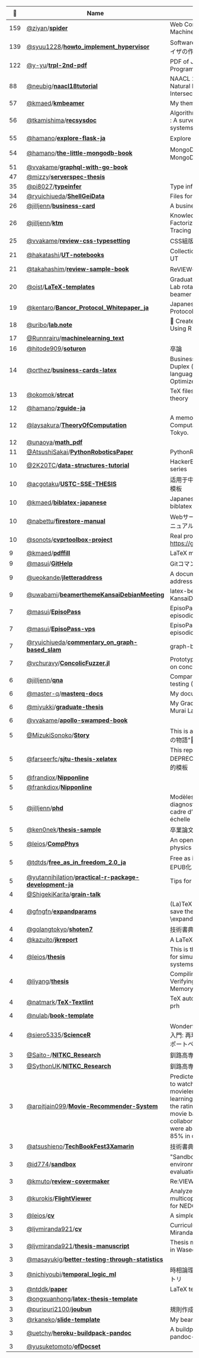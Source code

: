 |:star2: | Name | Description | 🌍|
|---|---|---|---|
|159|[@ziyan](https://github.com/ziyan)/[**spider**](https://github.com/ziyan/spider)|Web Content Extraction Through Machine Learning|[:arrow_upper_right:](https://www.ziyan.net/2014/04/web-content-extraction-through-machine-learning/)|
|139|[@syuu1228](https://github.com/syuu1228)/[**howto_implement_hypervisor**](https://github.com/syuu1228/howto_implement_hypervisor)|Software Design誌の連載「ハイパーバイザの作り方」の原稿公開用リポジトリ||
|122|[@y-yu](https://github.com/y-yu)/[**trpl-2nd-pdf**](https://github.com/y-yu/trpl-2nd-pdf)|PDF of Japanese The Rust Programming Language: 2nd Edition |[:arrow_upper_right:](https://y-yu.github.io/trpl-2nd-pdf/book.pdf)|
|88|[@neubig](https://github.com/neubig)/[**naacl18tutorial**](https://github.com/neubig/naacl18tutorial)|NAACL 2018 Tutorial: Modelling Natural Language, Programs, and their Intersection||
|57|[@kmaed](https://github.com/kmaed)/[**kmbeamer**](https://github.com/kmaed/kmbeamer)|My themes for Beamer.||
|56|[@tkamishima](https://github.com/tkamishima)/[**recsysdoc**](https://github.com/tkamishima/recsysdoc)|Algorithms of Recommender Systems : A survey paper of recommender systems (written in Japanese)|[:arrow_upper_right:](http://www.kamishima.net/archive/recsysdoc.pdf)|
|55|[@hamano](https://github.com/hamano)/[**explore-flask-ja**](https://github.com/hamano/explore-flask-ja)|Explore Flask 日本語版||
|54|[@hamano](https://github.com/hamano)/[**the-little-mongodb-book**](https://github.com/hamano/the-little-mongodb-book)|MongoDBの薄い本(The Little MongoDB Book)|[:arrow_upper_right:](http://www.cuspy.org/diary/2012-04-17)|
|51|[@vvakame](https://github.com/vvakame)/[**graphql-with-go-book**](https://github.com/vvakame/graphql-with-go-book)||[:arrow_upper_right:](https://vvakame.booth.pm/items/1055228)|
|47|[@mizzy](https://github.com/mizzy)/[**serverspec-thesis**](https://github.com/mizzy/serverspec-thesis)|||
|35|[@pi8027](https://github.com/pi8027)/[**typeinfer**](https://github.com/pi8027/typeinfer)|Type inference in OCaml|[:arrow_upper_right:](https://github.com/pi8027/typeinfer)|
|34|[@ryuichiueda](https://github.com/ryuichiueda)/[**ShellGeiData**](https://github.com/ryuichiueda/ShellGeiData)|Files for practice of shellgei||
|26|[@jilljenn](https://github.com/jilljenn)/[**business-card**](https://github.com/jilljenn/business-card)|A business card in LaTeX||
|26|[@jilljenn](https://github.com/jilljenn)/[**ktm**](https://github.com/jilljenn/ktm)|Knowledge Tracing Machines: Factorization Machines for Knowledge Tracing|[:arrow_upper_right:](https://arxiv.org/abs/1811.03388)|
|25|[@vvakame](https://github.com/vvakame)/[**review-css-typesetting**](https://github.com/vvakame/review-css-typesetting)|CSS組版やっていき！||
|21|[@hakatashi](https://github.com/hakatashi)/[**UT-notebooks**](https://github.com/hakatashi/UT-notebooks)|Collection of my notebooks taken in UT||
|21|[@takahashim](https://github.com/takahashim)/[**review-sample-book**](https://github.com/takahashim/review-sample-book)|ReVIEWの書籍サンプルデータです。||
|20|[@oist](https://github.com/oist)/[**LaTeX-templates**](https://github.com/oist/LaTeX-templates)|Graduate School LaTeX templates for Lab rotation proposal + report, OIST beamer and Thesis + thesis proposal||
|19|[@kentaro](https://github.com/kentaro)/[**Bancor_Protocol_Whitepaper_ja**](https://github.com/kentaro/Bancor_Protocol_Whitepaper_ja)|Japanese Translation of The Bancor Protocol Whitepaper||
|18|[@uribo](https://github.com/uribo)/[**lab.note**](https://github.com/uribo/lab.note)|:notebook_with_decorative_cover: Create Laboratory Note and Report Using R Markdown||
|17|[@Runnrairu](https://github.com/Runnrairu)/[**machinelearning_text**](https://github.com/Runnrairu/machinelearning_text)|||
|16|[@hitode909](https://github.com/hitode909)/[**soturon**](https://github.com/hitode909/soturon)|卒論||
|14|[@orthez](https://github.com/orthez)/[**business-cards-latex**](https://github.com/orthez/business-cards-latex)|Business cards template in latex. Duplex (doubleside) printable. Two languages (back/front) supported. Optimized to be easily extensible.||
|13|[@okomok](https://github.com/okomok)/[**strcat**](https://github.com/okomok/strcat)|TeX files for summary of category theory||
|12|[@hamano](https://github.com/hamano)/[**zguide-ja**](https://github.com/hamano/zguide-ja)|||
|12|[@laysakura](https://github.com/laysakura)/[**TheoryOfComputation**](https://github.com/laysakura/TheoryOfComputation)|A memo of a lecture on Theory of Computation in the University of Tokyo.||
|12|[@unaoya](https://github.com/unaoya)/[**math_pdf**](https://github.com/unaoya/math_pdf)|||
|11|[@AtsushiSakai](https://github.com/AtsushiSakai)/[**PythonRoboticsPaper**](https://github.com/AtsushiSakai/PythonRoboticsPaper)|PythonRoboticsPaper||
|10|[@2K20TC](https://github.com/2K20TC)/[**data-structures-tutorial**](https://github.com/2K20TC/data-structures-tutorial)|HackerEarth Data Structures practice series||
|10|[@acgotaku](https://github.com/acgotaku)/[**USTC-SSE-THESIS**](https://github.com/acgotaku/USTC-SSE-THESIS)|适用于中科大软件学院工程硕士的Latex模板||
|10|[@kmaed](https://github.com/kmaed)/[**biblatex-japanese**](https://github.com/kmaed/biblatex-japanese)|Japanese language support for biblatex||
|10|[@nabettu](https://github.com/nabettu)/[**firestore-manual**](https://github.com/nabettu/firestore-manual)|Webサービスを作る本Firestore移行マニュアル||
|10|[@sonots](https://github.com/sonots)/[**cvprtoolbox-project**](https://github.com/sonots/cvprtoolbox-project)|Real projects solving problems using https://github.com/sonots/cvprtoolbox||
|9|[@kmaed](https://github.com/kmaed)/[**pdffill**](https://github.com/kmaed/pdffill)|LaTeX macros to fill in PDF.||
|9|[@masui](https://github.com/masui)/[**GitHelp**](https://github.com/masui/GitHelp)|GitコマンドのヘルプをExpandHelpで||
|9|[@ueokande](https://github.com/ueokande)/[**jletteraddress**](https://github.com/ueokande/jletteraddress)|A document class of LaTeX for address side of the Japanese letter.||
|9|[@uwabami](https://github.com/uwabami)/[**beamerthemeKansaiDebianMeeting**](https://github.com/uwabami/beamerthemeKansaiDebianMeeting)|latex-beamer theme for KansaiDebianMeeting||
|7|[@masui](https://github.com/masui)/[**EpisoPass**](https://github.com/masui/EpisoPass)|EpisoPass - creating passwords from episodic memory||
|7|[@masui](https://github.com/masui)/[**EpisoPass-vps**](https://github.com/masui/EpisoPass-vps)|EpisoPass - creating passwords from episodic memory||
|7|[@ryuichiueda](https://github.com/ryuichiueda)/[**commentary_on_graph-based_slam**](https://github.com/ryuichiueda/commentary_on_graph-based_slam)|graph-based SLAMの説明文||
|7|[@vchuravy](https://github.com/vchuravy)/[**ConcolicFuzzer.jl**](https://github.com/vchuravy/ConcolicFuzzer.jl)|Prototype of a fuzzer for Julia based on concolic execution||
|6|[@jilljenn](https://github.com/jilljenn)/[**qna**](https://github.com/jilljenn/qna)|Comparing models for adaptive testing (Rasch, DINA, MIRT, GenMA)||
|6|[@master-q](https://github.com/master-q)/[**masterq-docs**](https://github.com/master-q/masterq-docs)|My documents||
|6|[@miyukki](https://github.com/miyukki)/[**graduate-thesis**](https://github.com/miyukki/graduate-thesis)|My Graduate Thesis in Keio Univ. Murai Lab.||
|6|[@vvakame](https://github.com/vvakame)/[**apollo-swamped-book**](https://github.com/vvakame/apollo-swamped-book)|||
|5|[@MizukiSonoko](https://github.com/MizukiSonoko)/[**Story**](https://github.com/MizukiSonoko/Story)|This is a read-only mirror of "水樹素子の物語"📝🎁||
|5|[@farseerfc](https://github.com/farseerfc)/[**sjtu-thesis-xelatex**](https://github.com/farseerfc/sjtu-thesis-xelatex)|This repo is UNMAINTAINED and DEPRECATED, 代码已过时，请使用下面的模板|[:arrow_upper_right:](https://github.com/weijianwen/sjtu-thesis-template-latex)|
|5|[@frandiox](https://github.com/frandiox)/[**Nipponline**](https://github.com/frandiox/Nipponline)|||
|5|[@frankdiox](https://github.com/frankdiox)/[**Nipponline**](https://github.com/frankdiox/Nipponline)|||
|5|[@jilljenn](https://github.com/jilljenn)/[**phd**](https://github.com/jilljenn/phd)|Modèles de tests adaptatifs pour le diagnostic de connaissances dans un cadre d’apprentissage à grande échelle|[:arrow_upper_right:](http://jiji.cat)|
|5|[@ken0nek](https://github.com/ken0nek)/[**thesis-sample**](https://github.com/ken0nek/thesis-sample)|卒業論文のテンプレート|[:arrow_upper_right:](http://qiita.com/ken0nek/items/f98f88c9c45d8499786e)|
|5|[@leios](https://github.com/leios)/[**CompPhys**](https://github.com/leios/CompPhys)|An open source computational physics book||
|5|[@tdtds](https://github.com/tdtds)/[**free_as_in_freedom_2.0_ja**](https://github.com/tdtds/free_as_in_freedom_2.0_ja)|Free as in Freedom (2.0)の日本語訳をEPUB化してみる||
|5|[@yutannihilation](https://github.com/yutannihilation)/[**practical-r-package-development-ja**](https://github.com/yutannihilation/practical-r-package-development-ja)|Tips for package development|[:arrow_upper_right:](https://bookdown.org/yutannihilation/practical-r-package-development-ja/)|
|4|[@ShigekiKarita](https://github.com/ShigekiKarita)/[**grain-talk**](https://github.com/ShigekiKarita/grain-talk)|||
|4|[@gfngfn](https://github.com/gfngfn)/[**expandparams**](https://github.com/gfngfn/expandparams)|(La)TeX packages that makes you save the cost of writing thousands of \expandafter.||
|4|[@golangtokyo](https://github.com/golangtokyo)/[**shoten7**](https://github.com/golangtokyo/shoten7)|技術書典7に出したい原稿||
|4|[@kazuito](https://github.com/kazuito)/[**jkreport**](https://github.com/kazuito/jkreport)|A LaTeX style file for "Jokkō" students.||
|4|[@leios](https://github.com/leios)/[**thesis**](https://github.com/leios/thesis)|This is the repo for my thesis at OIST for simulations of various quantum systems||
|4|[@liyang](https://github.com/liyang)/[**thesis**](https://github.com/liyang/thesis)|Compiling Concurrency Correctly—Verifying Software Transactional Memory||
|4|[@natmark](https://github.com/natmark)/[**TeX-Textlint**](https://github.com/natmark/TeX-Textlint)|TeX auto calibration using textlint + prh||
|4|[@nulab](https://github.com/nulab)/[**book-template**](https://github.com/nulab/book-template)||[:arrow_upper_right:](https://nulab-inc.com/ja/blog/nulab/infra-engineer-book/)|
|4|[@siero5335](https://github.com/siero5335)/[**ScienceR**](https://github.com/siero5335/ScienceR)|Wonderful R4 自然科学研究のためのR入門: 再現可能なレポート執筆実践 のサポートページです。||
|3|[@Saito-](https://github.com/Saito-)/[**NITKC_Research**](https://github.com/Saito-/NITKC_Research)|釧路高専専攻科 特別研究2||
|3|[@SythonUK](https://github.com/SythonUK)/[**NITKC_Research**](https://github.com/SythonUK/NITKC_Research)|釧路高専専攻科 特別研究2||
|3|[@arpitjain099](https://github.com/arpitjain099)/[**Movie-Recommender-System**](https://github.com/arpitjain099/Movie-Recommender-System)|Predicted the likelihood for a person to watch a given movie from movielens dataset using machine learning techniques. Made predictions the rating given by person to the movie based on content based and collaborative filtering techniques. We were able to achieve an accuracy of 85% in our recommendation system.||
|3|[@atsushieno](https://github.com/atsushieno)/[**TechBookFest3Xamarin**](https://github.com/atsushieno/TechBookFest3Xamarin)|技術書典3参加者用リポジトリ||
|3|[@id774](https://github.com/id774)/[**sandbox**](https://github.com/id774/sandbox)|"Sandbox" means a software testing environment for independent evaluation, monitoring or testing||
|3|[@kmuto](https://github.com/kmuto)/[**review-covermaker**](https://github.com/kmuto/review-covermaker)|Re:VIEW cover maker||
|3|[@kurokis](https://github.com/kurokis)/[**FlightViewer**](https://github.com/kurokis/FlightViewer)|Analyzer / 2D-3D visualizer for multicopter flight log data developed for NEDO project||
|3|[@leios](https://github.com/leios)/[**cv**](https://github.com/leios/cv)|A simple CV||
|3|[@ljvmiranda921](https://github.com/ljvmiranda921)/[**cv**](https://github.com/ljvmiranda921/cv)|Curriculum vitae of Lester James V. Miranda|[:arrow_upper_right:](https://www.dropbox.com/s/kmexsi1zxpa4829/LJMiranda_CV-latest.pdf?dl=0)|
|3|[@ljvmiranda921](https://github.com/ljvmiranda921)/[**thesis-manuscript**](https://github.com/ljvmiranda921/thesis-manuscript)|Thesis manuscript for Master Degree in Waseda University|[:arrow_upper_right:](http://bit.ly/ThesisManuscript-Miranda)|
|3|[@masayukig](https://github.com/masayukig)/[**better-testing-through-statistics**](https://github.com/masayukig/better-testing-through-statistics)|||
|3|[@nichiyoubi](https://github.com/nichiyoubi)/[**temporal_logic_ml**](https://github.com/nichiyoubi/temporal_logic_ml)|時相論理勉強会/Haskell勉強会 用リポジトリ||
|3|[@ntddk](https://github.com/ntddk)/[**paper**](https://github.com/ntddk/paper)|LaTeX template||
|3|[@ongxuanhong](https://github.com/ongxuanhong)/[**latex-thesis-template**](https://github.com/ongxuanhong/latex-thesis-template)|||
|3|[@puripuri2100](https://github.com/puripuri2100)/[**joubun**](https://github.com/puripuri2100/joubun)|規則作成支援||
|3|[@rkaneko](https://github.com/rkaneko)/[**slide-template**](https://github.com/rkaneko/slide-template)|My beamer slide template||
|3|[@uetchy](https://github.com/uetchy)/[**heroku-buildpack-pandoc**](https://github.com/uetchy/heroku-buildpack-pandoc)|A buildpack provides pandoc and pandoc-citeproc.||
|3|[@yusuketomoto](https://github.com/yusuketomoto)/[**ofDocset**](https://github.com/yusuketomoto/ofDocset)|||

